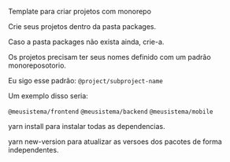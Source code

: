 Template para criar projetos com monorepo

Crie seus projetos dentro da pasta packages. 

Caso a pasta packages não exista ainda, crie-a. 

Os projetos precisam ter seus nomes definido com um padrão monoreposotorio. 

Eu sigo esse padrão: `@project/subproject-name`

Um exemplo disso seria: 

`@meusistema/frontend`
`@meusistema/backend`
`@meusistema/mobile`

yarn install para instalar todas as dependencias. 

yarn new-version para atualizar as versoes dos pacotes de forma independentes. 

